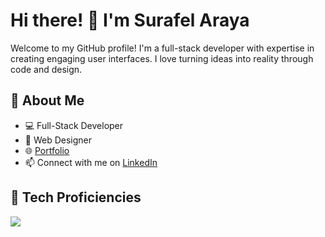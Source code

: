 # Hi there! 👋 I'm Surafel Araya

Welcome to my GitHub profile! I'm a full-stack developer with expertise in creating engaging user interfaces. I love turning ideas into reality through code and design.

## 🚀 About Me

- 💻 Full-Stack Developer
- 🎨 Web Designer
- 🌐 [Portfolio](https://suraffy.netlify.app)
- 📫 Connect with me on [LinkedIn](https://www.linkedin.com/in/surafel-araya)

## 🔧 Tech Proficiencies

<div>
    <img src="https://skillicons.dev/icons?i=js,ts,css,html,nodejs,express,react,vue,redux,sass,tailwind,bootstrap,mongodb,mysql,figma,xd,firebase,postman,linux" />
</div>
